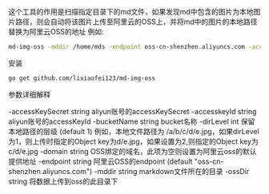 这个工具的作用是扫描指定目录下的md文件，如果发现md中包含的图片为本地图片路径，则会自动将该图片上传至阿里云的OSS上，并将md中的图片的本地路径替换为阿里云OSS的地址
例如:
```bash
md-img-oss -mddir /home/mds -endpoint oss-cn-shenzhen.aliyuncs.com -accesskeyId xxxxxxx  -accessKeySecret xxxxxxx -bucketName xxxxxx
```

安装
```bash
go get github.com/lixiaofei123/md-img-oss
```

参数详细解释

-accessKeySecret string
    aliyun账号的accessKeySecret
-accesskeyId string
     aliyun账号的accessKeyId
-bucketName string
    bucket名称
-dirLevel int
    保留本地路径的层级 (default 1)
    例如，本地文件路径为 /a/b/c/d/e.jpg，如果dirLevel为1，则上传时指定的Object key为d/e.jpg，如果设置为2,则指定的Object key为c/d/e.jpg
-domain string
    OSS绑定的域名，此项为空则设置为阿里云oss的默认提供地址
-endpoint string
    阿里云OSS的endpoint (default "oss-cn-shenzhen.aliyuncs.com")
-mddir string
    markdown文件所在的目录
-ossDir string
    将数据上传到oss的此目录下